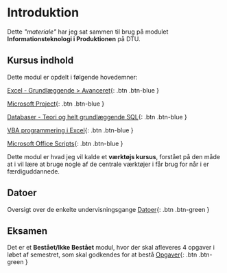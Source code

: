 # Introduktion

Dette *"materiale"* har jeg sat sammen til brug på modulet **Informationsteknologi i Produktionen** på DTU.

## Kursus indhold
Dette modul er opdelt i følgende hovedemner:

[Excel - Grundlæggende > Avanceret](./excel/README.md){: .btn .btn-blue }

[Microsoft Project](./microsoftproject/README.md){: .btn .btn-blue }

[Databaser - Teori og helt grundlæggende SQL](./databaser/README.md){: .btn .btn-blue }

[VBA programmering i Excel](./vba/README.md){: .btn .btn-blue }

[Microsoft Office Scripts](./officescripts/README.md){: .btn .btn-blue }

Dette modul er hvad jeg vil kalde et **værktøjs kursus**, forstået på den måde at i vil lære at bruge nogle af de centrale værktøjer i får brug for når i er færdiguddannede.

## Datoer
Oversigt over de enkelte undervisningsgange
<span class="fs-1">
[Datoer](./datoer/README.md){: .btn .btn-green }
</span>

## Eksamen
Det er et **Bestået/Ikke Bestået** modul, hvor der skal afleveres 4 opgaver i løbet af semestret, som skal godkendes for at bestå
<span class="fs-1">
[Opgaver](./opgaver/README.md){: .btn .btn-green } 
</span>
